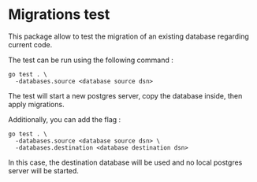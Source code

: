 # Migrations test

This package allow to test the migration of an existing database regarding current code.

The test can be run using the following command : 
```shell
go test . \
  -databases.source <database source dsn>
```

The test will start a new postgres server, copy the database inside, then apply migrations.

Additionally, you can add the flag : 
```shell
go test . \
  -databases.source <database source dsn> \
  -databases.destination <database destination dsn>
```

In this case, the destination database will be used and no local postgres server will be started.
